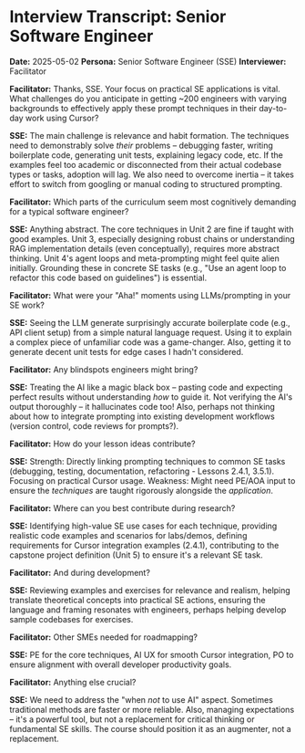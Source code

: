 # Interview Transcript: Senior Software Engineer

**Date:** 2025-05-02
**Persona:** Senior Software Engineer (SSE)
**Interviewer:** Facilitator

**Facilitator:** Thanks, SSE. Your focus on practical SE applications is vital. What challenges do you anticipate in getting ~200 engineers with varying backgrounds to effectively apply these prompt techniques in their day-to-day work using Cursor?

**SSE:** The main challenge is relevance and habit formation. The techniques need to demonstrably solve *their* problems – debugging faster, writing boilerplate code, generating unit tests, explaining legacy code, etc. If the examples feel too academic or disconnected from their actual codebase types or tasks, adoption will lag. We also need to overcome inertia – it takes effort to switch from googling or manual coding to structured prompting.

**Facilitator:** Which parts of the curriculum seem most cognitively demanding for a typical software engineer?

**SSE:** Anything abstract. The core techniques in Unit 2 are fine if taught with good examples. Unit 3, especially designing robust chains or understanding RAG implementation details (even conceptually), requires more abstract thinking. Unit 4's agent loops and meta-prompting might feel quite alien initially. Grounding these in concrete SE tasks (e.g., "Use an agent loop to refactor this code based on guidelines") is essential.

**Facilitator:** What were your "Aha!" moments using LLMs/prompting in your SE work?

**SSE:** Seeing the LLM generate surprisingly accurate boilerplate code (e.g., API client setup) from a simple natural language request. Using it to explain a complex piece of unfamiliar code was a game-changer. Also, getting it to generate decent unit tests for edge cases I hadn't considered.

**Facilitator:** Any blindspots engineers might bring?

**SSE:** Treating the AI like a magic black box – pasting code and expecting perfect results without understanding *how* to guide it. Not verifying the AI's output thoroughly – it hallucinates code too! Also, perhaps not thinking about how to integrate prompting into existing development workflows (version control, code reviews for prompts?).

**Facilitator:** How do your lesson ideas contribute?

**SSE:** Strength: Directly linking prompting techniques to common SE tasks (debugging, testing, documentation, refactoring - Lessons 2.4.1, 3.5.1). Focusing on practical Cursor usage. Weakness: Might need PE/AOA input to ensure the *techniques* are taught rigorously alongside the *application*.

**Facilitator:** Where can you best contribute during research?

**SSE:** Identifying high-value SE use cases for each technique, providing realistic code examples and scenarios for labs/demos, defining requirements for Cursor integration examples (2.4.1), contributing to the capstone project definition (Unit 5) to ensure it's a relevant SE task.

**Facilitator:** And during development?

**SSE:** Reviewing examples and exercises for relevance and realism, helping translate theoretical concepts into practical SE actions, ensuring the language and framing resonates with engineers, perhaps helping develop sample codebases for exercises.

**Facilitator:** Other SMEs needed for roadmapping?

**SSE:** PE for the core techniques, AI UX for smooth Cursor integration, PO to ensure alignment with overall developer productivity goals.

**Facilitator:** Anything else crucial?

**SSE:** We need to address the "when *not* to use AI" aspect. Sometimes traditional methods are faster or more reliable. Also, managing expectations – it's a powerful tool, but not a replacement for critical thinking or fundamental SE skills. The course should position it as an augmenter, not a replacement.

 